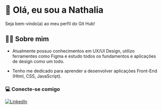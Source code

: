 # 🖤 Olá, eu sou a Nathalia

Seja bem-vindo(a) ao meu perfil do Git Hub!

## 👩🏻 Sobre mim

- Atualmente possuo conhecimentos em UX/UI Design, utilizo ferramentes como Figma e estudo todos os fundamentos e aplicações de design como um todo.

-  Tenho me dedicado para aprender a desenvolver aplicações Front-End (Html, CSS, JavaScript).

### 💻 Conecte-se comigo

[![LinkedIn](https://img.shields.io/badge/LinkedIn-0077B5?style=for-the-badge&logo=linkedin&logoColor=white)](https://www.linkedin.com/in/nathalia-vasconcellos-de-souza/)

